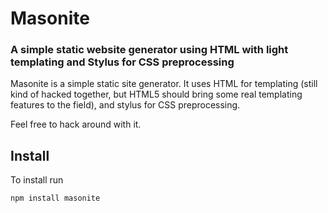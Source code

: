 # Masonite

### A simple static website generator using HTML with light templating and Stylus for CSS preprocessing

Masonite is a simple static site generator. It uses HTML for templating (still kind of hacked together, but HTML5 should bring some real templating features to the field), and stylus for CSS preprocessing.

Feel free to hack around with it.

## Install

To install run

```
npm install masonite
```


